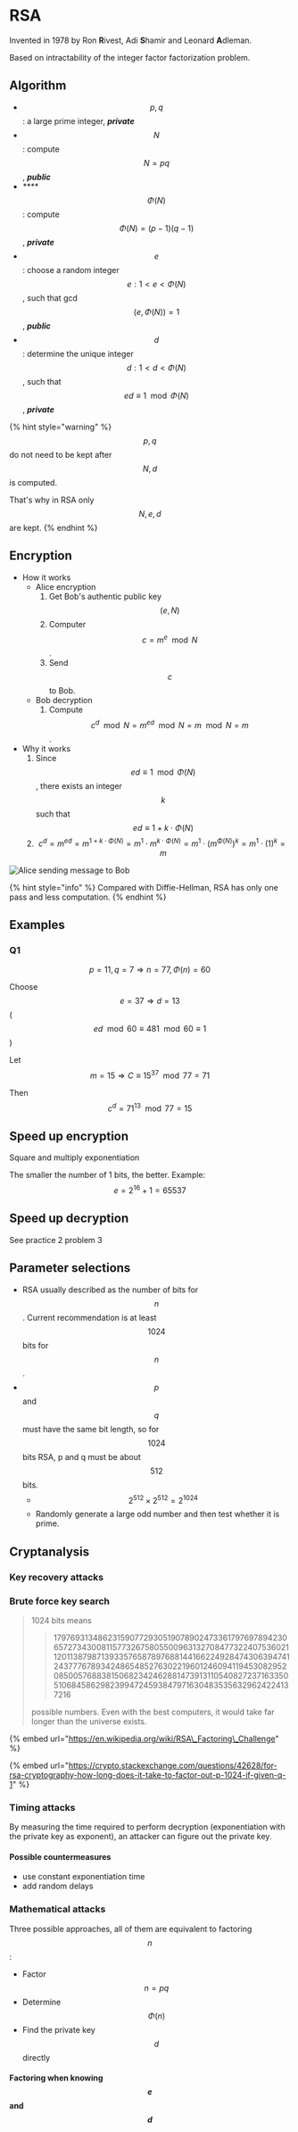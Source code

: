 # RSA



Invented in 1978 by Ron **R**ivest, Adi **S**hamir and Leonard **A**dleman.

Based on intractability of the integer factor factorization problem.

## Algorithm

* $$p,q$$: a large prime integer, _**private**_
* $$N$$: compute$$N=pq$$, _**public**_
* _\*\*\*\*_$$\Phi(N)$$: compute $$\Phi(N)=(p-1)(q-1)$$, _**private**_
* $$e$$: choose a random integer $$e: 1< e < \Phi(N) $$, such that gcd$$(e,\Phi(N))=1$$, _**public**_
* $$d$$: determine the unique integer $$d:1< d <\Phi(N)$$, such that $$ed\equiv1\mod{\Phi(N)}$$, _**private**_

{% hint style="warning" %}
$$p,q$$do not need to be kept after $$N,d$$is computed.

That's why in RSA only $$N,e,d$$are kept.
{% endhint %}

## Encryption

* How it works
  * Alice encryption
    1. Get Bob's authentic public key $$(e,N)$$
    2. Computer $$c=m^e\mod N$$.
    3. Send $$c$$ to Bob.
  * Bob decryption
    1. Compute $$c^d\mod N=m^{ed}\mod N=m\mod N=m$$.
* Why it works
  1. Since $$ed\equiv1\mod{\Phi(N)}$$, there exists an integer $$k$$ such that $$ed\equiv1+k\cdot \Phi(N)$$
  2. $$c^d=m^{ed}=m^{1+k\cdot \Phi(N)}=m^1\cdot m^{k\cdot \Phi(N)}=m^1\cdot (m^{\Phi(N)})^k=m^1\cdot (1)^k=m$$

![Alice sending message to Bob](.gitbook/assets/rsa.png)

{% hint style="info" %}
Compared with Diffie-Hellman, RSA has only one pass and less computation.
{% endhint %}

## Examples

### Q1

$$p = 11, q = 7\Rightarrow n = 77, \Phi(n) = 60$$

Choose $$e=37\Rightarrow d=13$$\($$ed\mod 60\equiv481\mod60\equiv 1$$\)

Let $$m=15\Rightarrow C\equiv 15^{37}\mod 77=71$$

Then $$c^d=71^{13}\mod 77=15$$

## Speed up encryption

Square and multiply exponentiation

The smaller the number of 1 bits, the better. Example: $$e= 2^{16} + 1 = 65537$$

## Speed up decryption

See practice 2 problem 3

## Parameter selections

* RSA usually described as the number of bits for $$n$$. Current recommendation is at least $$1024$$ bits for $$n$$.
* $$p$$ and $$q$$ must have the same bit length, so for $$1024$$ bits RSA, p and q must be about $$512$$ bits.
  * $$2^{512}\times 2^{512}=2^{1024}$$
  * Randomly generate a large odd number and then test whether it is prime.

## Cryptanalysis

### Key recovery attacks 

### Brute force key search

> 1024 bits means
>
> > 179769313486231590772930519078902473361797697894230657273430081157732675805500963132708477322407536021120113879871393357658789768814416622492847430639474124377767893424865485276302219601246094119453082952085005768838150682342462881473913110540827237163350510684586298239947245938479716304835356329624224137216
>
> possible numbers. Even with the best computers, it would take far longer than the universe exists.

{% embed url="https://en.wikipedia.org/wiki/RSA\_Factoring\_Challenge" %}

{% embed url="https://crypto.stackexchange.com/questions/42628/for-rsa-cryptography-how-long-does-it-take-to-factor-out-p-1024-if-given-q-1" %}

### Timing attacks 

By measuring the time required to perform decryption \(exponentiation with the private key as exponent\), an attacker can figure out the private key.

#### Possible countermeasures

* use constant exponentiation time
* add random delays

### Mathematical attacks

Three possible approaches, all of them are equivalent to factoring $$n$$:

* Factor $$n = pq$$
* Determine $$\Phi(n)$$
* Find the private key $$d$$ directly

#### Factoring when knowing $$e$$ and $$d$$

